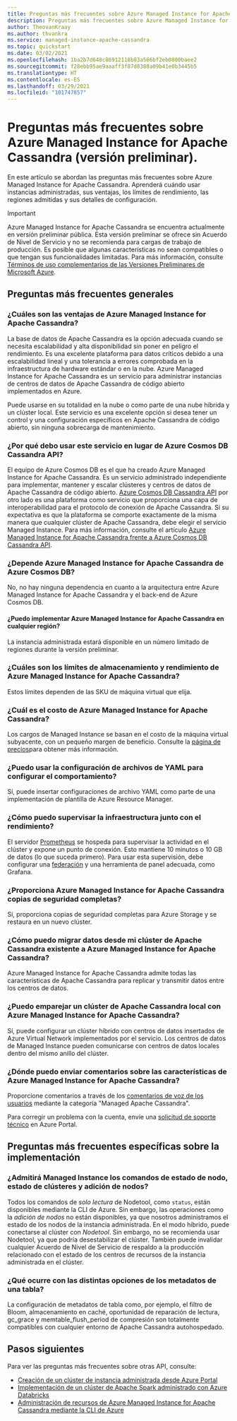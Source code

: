 ```yaml
---
title: Preguntas más frecuentes sobre Azure Managed Instance for Apache Cassandra en Azure Portal
description: Preguntas más frecuentes sobre Azure Managed Instance for Apache Cassandra. En este artículo se abordan preguntas sobre cuándo usar instancias administradas, sus ventajas, los límites de rendimiento, las regiones admitidas y otros detalles de configuración.
author: TheovanKraay
ms.author: thvankra
ms.service: managed-instance-apache-cassandra
ms.topic: quickstart
ms.date: 03/02/2021
ms.openlocfilehash: 1ba2b7d648c86912118b83a566bf2eb0800baee2
ms.sourcegitcommit: f28ebb95ae9aaaff3f87d8388a09b41e0b3445b5
ms.translationtype: HT
ms.contentlocale: es-ES
ms.lasthandoff: 03/29/2021
ms.locfileid: "101747857"
---
```

# <a name="frequently-asked-questions-about-azure-managed-instance-for-apache-cassandra-preview"></a>Preguntas más frecuentes sobre Azure Managed Instance for Apache Cassandra (versión preliminar).

En este artículo se abordan las preguntas más frecuentes sobre Azure Managed Instance for Apache Cassandra. Aprenderá cuándo usar instancias administradas, sus ventajas, los límites de rendimiento, las regiones admitidas y sus detalles de configuración.

> [!IMPORTANT]
> Azure Managed Instance for Apache Cassandra se encuentra actualmente en versión preliminar pública.
> Esta versión preliminar se ofrece sin Acuerdo de Nivel de Servicio y no se recomienda para cargas de trabajo de producción. Es posible que algunas características no sean compatibles o que tengan sus funcionalidades limitadas.
> Para más información, consulte [Términos de uso complementarios de las Versiones Preliminares de Microsoft Azure](https://azure.microsoft.com/support/legal/preview-supplemental-terms/).

## <a name="general-faq"></a>Preguntas más frecuentes generales

### <a name="what-are-the-benefits-azure-managed-instance-for-apache-cassandra"></a>¿Cuáles son las ventajas de Azure Managed Instance for Apache Cassandra?

La base de datos de Apache Cassandra es la opción adecuada cuando se necesita escalabilidad y alta disponibilidad sin poner en peligro el rendimiento. Es una excelente plataforma para datos críticos debido a una escalabilidad lineal y una tolerancia a errores comprobada en la infraestructura de hardware estándar o en la nube. Azure Managed Instance for Apache Cassandra es un servicio para administrar instancias de centros de datos de Apache Cassandra de código abierto implementados en Azure.

Puede usarse en su totalidad en la nube o como parte de una nube híbrida y un clúster local. Este servicio es una excelente opción si desea tener un control y una configuración específicos en Apache Cassandra de código abierto, sin ninguna sobrecarga de mantenimiento.

### <a name="why-should-i-use-this-service-instead-of-azure-cosmos-db-cassandra-api"></a>¿Por qué debo usar este servicio en lugar de Azure Cosmos DB Cassandra API?

El equipo de Azure Cosmos DB es el que ha creado Azure Managed Instance for Apache Cassandra. Es un servicio administrado independiente para implementar, mantener y escalar clústeres y centros de datos de Apache Cassandra de código abierto. [Azure Cosmos DB Cassandra API](../cosmos-db/cassandra-introduction.md) por otro lado es una plataforma como servicio que proporciona una capa de interoperabilidad para el protocolo de conexión de Apache Cassandra. Si su expectativa es que la plataforma se comporte exactamente de la misma manera que cualquier clúster de Apache Cassandra, debe elegir el servicio Managed Instance. Para más información, consulte el artículo [Azure Managed Instance for Apache Cassandra frente a Azure Cosmos DB Cassandra API](compare-cosmosdb-managed-instance.md).

### <a name="is-azure-managed-instance-for-apache-cassandra-dependent-on-azure-cosmos-db"></a>¿Depende Azure Managed Instance for Apache Cassandra de Azure Cosmos DB?

No, no hay ninguna dependencia en cuanto a la arquitectura entre Azure Managed Instance for Apache Cassandra y el back-end de Azure Cosmos DB. 

#### <a name="can-i-deploy-azure-managed-instance-for-apache-cassandra-in-any-region"></a>¿Puedo implementar Azure Managed Instance for Apache Cassandra en cualquier región?

La instancia administrada estará disponible en un número limitado de regiones durante la versión preliminar.

### <a name="what-are-the-storage-and-throughput-limits-of-azure-managed-instance-for-apache-cassandra"></a>¿Cuáles son los límites de almacenamiento y rendimiento de Azure Managed Instance for Apache Cassandra?

Estos límites dependen de las SKU de máquina virtual que elija.

### <a name="what-is-the-cost-of-azure-managed-instance-for-apache-cassandra"></a>¿Cuál es el costo de Azure Managed Instance for Apache Cassandra?

Los cargos de Managed Instance se basan en el costo de la máquina virtual subyacente, con un pequeño margen de beneficio. Consulte la [página de precios](https://azure.microsoft.com/pricing/details/managed-instance-apache-cassandra/)para obtener más información.

### <a name="can-i-use-yaml-file-settings-to-configure-behavior"></a>¿Puedo usar la configuración de archivos de YAML para configurar el comportamiento?

Sí, puede insertar configuraciones de archivo YAML como parte de una implementación de plantilla de Azure Resource Manager.

### <a name="how-can-i-monitor-infrastructure-along-with-throughput"></a>¿Cómo puedo supervisar la infraestructura junto con el rendimiento?

El servidor [Prometheus](https://prometheus.io/docs/introduction/overview/) se hospeda para supervisar la actividad en el clúster y expone un punto de conexión. Esto mantiene 10 minutos o 10 GB de datos (lo que suceda primero). Para usar esta supervisión, debe configurar una [federación](https://prometheus.io/docs/prometheus/latest/federation/) y una herramienta de panel adecuada, como Grafana.

### <a name="does-azure-managed-instance-for-apache-cassandra-provide-full-backups"></a>¿Proporciona Azure Managed Instance for Apache Cassandra copias de seguridad completas?

Sí, proporciona copias de seguridad completas para Azure Storage y se restaura en un nuevo clúster.

### <a name="how-can-i-migrate-data-from-my-existing-apache-cassandra-cluster-to-azure-managed-instance-for-apache-cassandra"></a>¿Cómo puedo migrar datos desde mi clúster de Apache Cassandra existente a Azure Managed Instance for Apache Cassandra?

Azure Managed Instance for Apache Cassandra admite todas las características de Apache Cassandra para replicar y transmitir datos entre los centros de datos.

### <a name="can-i-pair-an-on-premises-apache-cassandra-cluster-with-the-azure-managed-instance-for-apache-cassandra"></a>¿Puedo emparejar un clúster de Apache Cassandra local con Azure Managed Instance for Apache Cassandra?

Sí, puede configurar un clúster híbrido con centros de datos insertados de Azure Virtual Network implementados por el servicio. Los centros de datos de Managed Instance pueden comunicarse con centros de datos locales dentro del mismo anillo del clúster.

### <a name="where-can-i-give-feedback-on-azure-managed-instance-for-apache-cassandra-features"></a>¿Dónde puedo enviar comentarios sobre las características de Azure Managed Instance for Apache Cassandra?

Proporcione comentarios a través de los [comentarios de voz de los usuarios](https://feedback.azure.com/forums/263030-azure-cosmos-db?category_id=398548) mediante la categoría "Managed Apache Cassandra".

Para corregir un problema con la cuenta, envíe una [solicitud de soporte técnico](https://ms.portal.azure.com/#blade/Microsoft_Azure_Support/HelpAndSupportBlade/newsupportrequest) en Azure Portal.

## <a name="deployment-specific-faq"></a>Preguntas más frecuentes específicas sobre la implementación

### <a name="will-the-managed-instance-support-node-addition-cluster-status-and-node-status-commands"></a>¿Admitirá Managed Instance los comandos de estado de nodo, estado de clústeres y adición de nodos?

Todos los comandos de *solo lectura* de Nodetool, como `status`, están disponibles mediante la CLI de Azure. Sin embargo, las operaciones como la *adición de nodos* no están disponibles, ya que nosotros administramos el estado de los nodos de la instancia administrada. En el modo híbrido, puede conectarse al clúster con *Nodetool*. Sin embargo, no se recomienda usar Nodetool, ya que podría desestabilizar el clúster. También puede invalidar cualquier Acuerdo de Nivel de Servicio de respaldo a la producción relacionado con el estado de los centros de recursos de la instancia administrada en el clúster.

### <a name="what-happens-with-various-settings-for-table-metadata"></a>¿Qué ocurre con las distintas opciones de los metadatos de una tabla?

La configuración de metadatos de tabla como, por ejemplo, el filtro de Bloom, almacenamiento en caché, oportunidad de reparación de lectura, gc_grace y memtable_flush_period de compresión son totalmente compatibles con cualquier entorno de Apache Cassandra autohospedado.

## <a name="next-steps"></a>Pasos siguientes

Para ver las preguntas más frecuentes sobre otras API, consulte:

* [Creación de un clúster de instancia administrada desde Azure Portal](create-cluster-portal.md)
* [Implementación de un clúster de Apache Spark administrado con Azure Databricks](deploy-cluster-databricks.md)
* [Administración de recursos de Azure Managed Instance for Apache Cassandra mediante la CLI de Azure](manage-resources-cli.md)